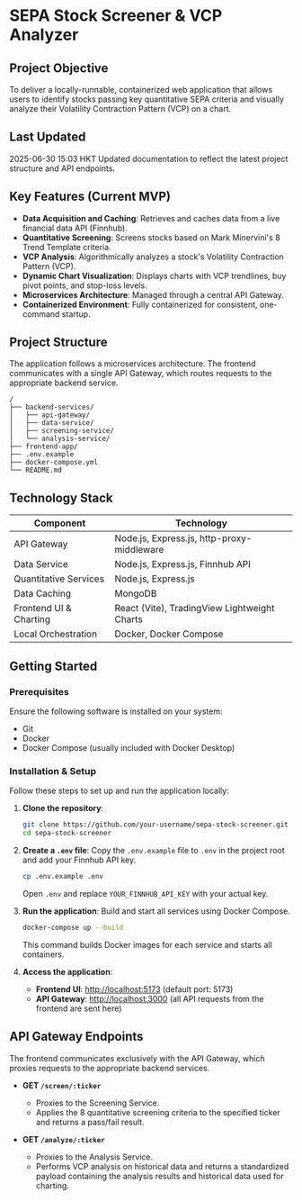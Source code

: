 # SEPA Stock Screener & VCP Analyzer

## Project Objective
To deliver a locally-runnable, containerized web application that allows users to identify stocks passing key quantitative SEPA criteria and visually analyze their Volatility Contraction Pattern (VCP) on a chart.

## Last Updated
2025-06-30 15:03 HKT
Updated documentation to reflect the latest project structure and API endpoints.

## Key Features (Current MVP)
- **Data Acquisition and Caching**: Retrieves and caches data from a live financial data API (Finnhub).
- **Quantitative Screening**: Screens stocks based on Mark Minervini's 8 Trend Template criteria.
- **VCP Analysis**: Algorithmically analyzes a stock's Volatility Contraction Pattern (VCP).
- **Dynamic Chart Visualization**: Displays charts with VCP trendlines, buy pivot points, and stop-loss levels.
- **Microservices Architecture**: Managed through a central API Gateway.
- **Containerized Environment**: Fully containerized for consistent, one-command startup.

## Project Structure
The application follows a microservices architecture. The frontend communicates with a single API Gateway, which routes requests to the appropriate backend service.

```
/  
├── backend-services/  
│   ├── api-gateway/  
│   ├── data-service/  
│   ├── screening-service/  
│   └── analysis-service/  
├── frontend-app/  
├── .env.example  
├── docker-compose.yml  
└── README.md
```

## Technology Stack

| Component            | Technology                            |
|----------------------|---------------------------------------|
| API Gateway          | Node.js, Express.js, http-proxy-middleware |
| Data Service         | Node.js, Express.js, Finnhub API     |
| Quantitative Services| Node.js, Express.js                  |
| Data Caching         | MongoDB                              |
| Frontend UI & Charting | React (Vite), TradingView Lightweight Charts |
| Local Orchestration  | Docker, Docker Compose               |

## Getting Started

### Prerequisites
Ensure the following software is installed on your system:
- Git
- Docker
- Docker Compose (usually included with Docker Desktop)

### Installation & Setup
Follow these steps to set up and run the application locally:

1. **Clone the repository**:
   ```bash
   git clone https://github.com/your-username/sepa-stock-screener.git
   cd sepa-stock-screener
   ```

2. **Create a `.env` file**:
   Copy the `.env.example` file to `.env` in the project root and add your Finnhub API key.
   ```bash
   cp .env.example .env
   ```
   Open `.env` and replace `YOUR_FINNHUB_API_KEY` with your actual key.

3. **Run the application**:
   Build and start all services using Docker Compose.
   ```bash
   docker-compose up --build
   ```
   This command builds Docker images for each service and starts all containers.

4. **Access the application**:
   - **Frontend UI**: [http://localhost:5173](http://localhost:5173) (default port: 5173)
   - **API Gateway**: [http://localhost:3000](http://localhost:3000) (all API requests from the frontend are sent here)

## API Gateway Endpoints
The frontend communicates exclusively with the API Gateway, which proxies requests to the appropriate backend services.

- **GET `/screen/:ticker`**  
  - Proxies to the Screening Service.  
  - Applies the 8 quantitative screening criteria to the specified ticker and returns a pass/fail result.

- **GET `/analyze/:ticker`**  
  - Proxies to the Analysis Service.  
  - Performs VCP analysis on historical data and returns a standardized payload containing the analysis results and historical data used for charting.